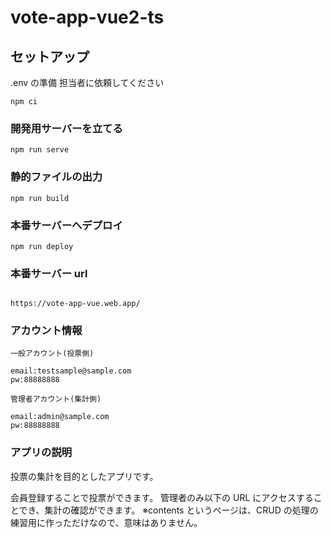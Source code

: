 # vote-app-vue2-ts

## セットアップ

.env の準備
担当者に依頼してください

```
npm ci
```

### 開発用サーバーを立てる

```
npm run serve
```

### 静的ファイルの出力

```
npm run build
```

### 本番サーバーへデプロイ

```
npm run deploy
```

### 本番サーバー url

```

https://vote-app-vue.web.app/
```

### アカウント情報

```
一般アカウント(投票側)

email:testsample@sample.com
pw:88888888

管理者アカウント(集計側)

email:admin@sample.com
pw:88888888

```

### アプリの説明

投票の集計を目的としたアプリです。

会員登録することで投票ができます。
管理者のみ以下の URL にアクセスすることでき、集計の確認ができます。
※contents というページは、CRUD の処理の練習用に作っただけなので、意味はありません。
